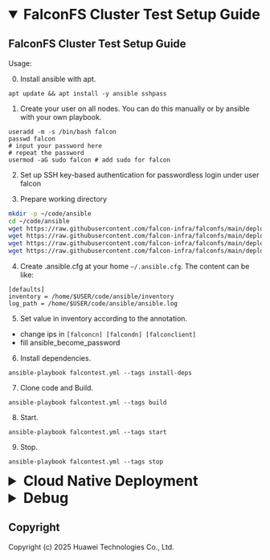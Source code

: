 <details open>
  <summary style="font-size: 2em; font-weight: bold"> FalconFS Cluster Test Setup Guide</summary>

## FalconFS Cluster Test Setup Guide

Usage:

0. Install ansible with apt.

```
apt update && apt install -y ansible sshpass
```

1. Create your user on all nodes. You can do this manually or by ansible with your own playbook.


```
useradd -m -s /bin/bash falcon
passwd falcon
# input your password here
# repeat the password
usermod -aG sudo falcon # add sudo for falcon
```

2. Set up SSH key-based authentication for passwordless login under user falcon

3. Prepare working directory

```bash
mkdir -p ~/code/ansible
cd ~/code/ansible
wget https://raw.githubusercontent.com/falcon-infra/falconfs/main/deploy/ansible/inventory
wget https://raw.githubusercontent.com/falcon-infra/falconfs/main/deploy/ansible/falcontest.yml
wget https://raw.githubusercontent.com/falcon-infra/falconfs/main/deploy/ansible/install-ubuntu24.04.sh
wget https://raw.githubusercontent.com/falcon-infra/falconfs/main/deploy/ansible/install-ubuntu22.04.sh # if ubuntu22.04
```

4. Create .ansible.cfg at your home `~/.ansible.cfg`. The content can be like:

```
[defaults]
inventory = /home/$USER/code/ansible/inventory
log_path = /home/$USER/code/ansible/ansible.log
```

5. Set value in inventory according to the annotation.

- change ips in `[falconcn] [falcondn] [falconclient]`
- fill ansible_become_password

6. Install dependencies.

```
ansible-playbook falcontest.yml --tags install-deps
```

7. Clone code and Build.

```
ansible-playbook falcontest.yml --tags build
```

8. Start.

```
ansible-playbook falcontest.yml --tags start
```

9. Stop.

```
ansible-playbook falcontest.yml --tags stop
```
</details>

<details>
  <summary style="font-size: 2em; font-weight: bold"> Cloud Native Deployment</summary>

## Cloud Native Deployment
**Requirement**:

FalconFS needs at least 3 nodes in K8S environment.

-----

Usage:

0. Install ```jq``` and ```yq```
```bash
apt update && apt -y install jq yq
```
1. Set values in ```$FALCON_PATH/cloud_native/deployment_script/node.json```
- change nodes name in ```[nodes]``` to deploy the corresponding modules. **Important:**
The number of ```[zk]``` should be 3, the number of ```[cn]``` should be 3-5, the number of ```[dn]``` should be larger than 3.

- change the ```[images]``` of each module. **We have provided images in the json**

- change the ```[hostpath]``` of each module.

2. Prepare the environment
```bash
bash $FALCON_PATH/cloud_native/deployment_script/prepare.sh
```

3. Modify the ```[PVC]``` setting in ```$FALCON_PATH/cloud_native/deployment_script/zk.yaml```

4. Modify the configmap.yaml if you want to enable the meta server replication error report.

5. Set up FalconFS
- Set up configmap
```bash
kubectl apply -f configmap.yaml
```

- Set up zookeeper
```bash
kubectl apply -f zk.yaml # ensure zookeeper is ready
```

- Set up FalconFS CN
```bash
kubectl apply -f cn.yaml
```

- Set up FalconFS DN
```bash
kubectl apply -f dn.yaml
```

- Set up FalconFS Store
```bash
kubectl apply -f store.yaml
```
## Docker Image Build
If you need to build the docker images, you can follow:

1. Compile FalconFS

suppose at the `~/code` dir
``` bash
git clone https://github.com/falcon-infra/falconfs.git
cd falconfs
git submodule update --init --recursive # submodule update postresql
./patches/apply.sh

docker run -it --privileged --rm -v `pwd`/..:/root/code -w /root/code/falconfs ghcr.io/falcon-infra/falcon-dockerbuild:0.1.1 /bin/bash

bash cloud_native/docker_build/docker_build.sh
dockerd &
```

2. Build FalconFS images
The dockerfile in the path ```cd cloud_native/docker_build/```

- build the CN image
```
cd cn
docker build -t falcon-cn .
```

- build the DN image
```
cd dn
docker build -t falcon-dn .
```

- build the store iamge
```
cd store
docker build -t falcon-store .
```

3. Push images to docker registry
```
docker tag falcon-cn [falcon-cn url]
docker tag falcon-dn [falcon-dn url]
docker tag falcon-store [falcon-store url]

docker push [falcon-cn url]
docker push [falcon-dn url]
docker push [falcon-store url]
```

4. Clean the workspace
```bash
bash clean.sh
```
</details>

<details>
  <summary style="font-size: 2em; font-weight: bold"> Debug </summary>

## Debug

### build and start FalconFS in the docker

> **⚠️ Warning**  
> This only for debug mode, do not use no_root_check.patch in production!

no root check debug, suppose at the `~/code` dir
``` bash
docker run --privileged -d -it --name falcon-dev -v `pwd`:/root/code -w /root/code/falconfs ghcr.io/falcon-infra/falconfs-dev:v0.1.0
docker exec -it --detach-keys="ctrl-z,z" falcon-dev /bin/zsh
git -C third_party/postgres apply ../../patches/no_root_check.patch
./build.sh clean
./build.sh build --debug && ./build.sh install
source deploy/falcon_env.sh
./deploy/falcon_start.sh
```

### debug falcon meta server

- first login to cn: `psql -d postgres -p $cnport`
- when in the pg cli
``` bash
select pg_backend_pid(); # to get pid, then use gdb to attach the pid
SELECT falcon_plain_mkdir('/test'); # to trigger mkdir meta operation
```

### run some test and stop

``` bash
./.github/workflows/smoke_test.sh /tmp/falcon_mnt
./deploy/falcon_stop.sh
```
</details>

## Copyright
Copyright (c) 2025 Huawei Technologies Co., Ltd.
